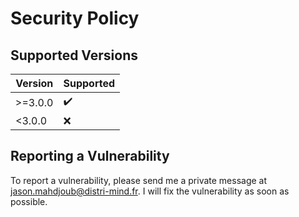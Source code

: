 # Security Policy

## Supported Versions

| Version | Supported          |
| ------- | ------------------ |
| >=3.0.0 | :heavy_check_mark: |
| <3.0.0  | :x:                |

## Reporting a Vulnerability

To report a vulnerability, please send me a private message at jason.mahdjoub@distri-mind.fr. I will fix the vulnerability as soon as possible.



